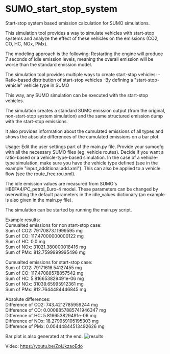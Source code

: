 # SUMO_start_stop_system
Start-stop system based emission calculation for SUMO simulations.

This simulation tool provides a way to simulate vehicles with start-stop systems and analyze the effect of these vehicles on the emissions (CO2, CO, HC, NOx, PMx). 

The modeling approach is the following:
Restarting the engine will produce 7 seconds of idle emission levels, meaning the overall emission will be worse than the standard emission model. 

The simulation tool provides multiple ways to create start-stop vehicles:
-Ratio-based distribution of start-stop vehicles
-By defining a "start-stop-vehicle" vehicle type in SUMO

This way, any SUMO simulation can be executed with the start-stop vehicles.

The simulation creates a standard SUMO emission output (from the original, non-start-stop system simulation) and the same structured emission dump with the start-stop emissions.

It also provides information about the cumulated emissions of all types and shows the absolute differences of the cumulated emissions on a bar plot.

Usage:
Edit the user settings part of the main.py file.
Provide your sumocfg with all the necessary SUMO files (eg. vehicle routes). Decide if you want a ratio-based or a vehicle-type-based simulation. In the case of a vehicle-type simulation, make sure you have the vehicle type defined (see in the example "input_additional.add.xml"). This can also be applied to a vehicle flow (see the route_free.rou.xml).

The idle emission values are measured from SUMO's HBEFA4/PC_petrol_Euro-4 model. These parameters can be changed by overwriting the default parameters in the idle_values dictionary (an example is also given in the main.py file).

The simulation can be started by running the main.py script.

Example results:  
Cumualted emissions for non start-stop case:  
Sum of CO2: 79170873.11999595 mg  
Sum of CO: 117.47000000000122 mg  
Sum of HC: 0.0 mg  
Sum of NOx: 31021.380000018416 mg  
Sum of PMx: 812.7599999995496 mg  

Cumualted emissions for start-stop case:  
Sum of CO2: 79171616.54127455 mg  
Sum of CO: 117.47088578857542 mg  
Sum of HC: 5.816653829491e-06 mg  
Sum of NOx: 31039.65995912361 mg  
Sum of PMx: 812.7644484446845 mg  

Absolute differences:  
Difference of CO2: 743.4212785959244 mg  
Difference of CO: 0.0008857885741946347 mg  
Difference of HC: 5.816653829491e-06 mg  
Difference of NOx: 18.279959105195303 mg  
Difference of PMx: 0.00444844513492626 mg  

Bar plot is also generated at the end.
![results](https://github.com/bmetrafficlab/SUMO_start_stop_system/assets/91676553/70f1904c-7237-4bd0-9017-b79f318dbb26)

Video: https://youtu.be/ZplJkzaoEdo
